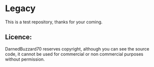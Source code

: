 # Legacy
This is a test repository, thanks for your coming. 

## Licence:
DarnedBuzzard70 reserves copyright, although you can see the source code, it cannot be used for commercial or non commercial purposes without permission.
